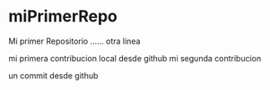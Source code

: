 # miPrimerRepo

Mi primer Repositorio
......
otra linea

mi primera contribucion local desde github
mi segunda contribucion

un commit desde github
